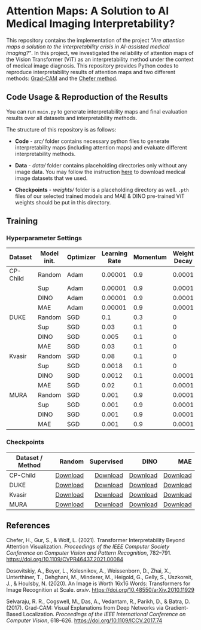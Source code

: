 # Attention Maps: A Solution to AI Medical Imaging Interpretability?

This repository contains the implementation of the project _"Are attention maps a solution to the interpretability crisis in AI-assisted medical imaging?"_. In this project, we investigated the reliability of attention maps of the Vision Transformer (ViT) as an interpretability method under the context of medical image diagnosis. This repository provides Python codes to reproduce interpretability results of attention maps and two different methods: [Grad-CAM](https://github.com/jacobgil/pytorch-grad-cam) and the [Chefer method](https://github.com/hila-chefer/Transformer-Explainability).

## Code Usage & Reproduction of the Results

You can run `main.py` to generate interpretability maps and final evaluation results over all datasets and interpretability methods.

The structure of this repository is as follows:
* **Code** - *src/* folder contains necessary python files to generate interpretability maps (including attention maps) and evaluate different interpretability methods.

* **Data** - *data/* folder contains placeholding directories only without any image data. You may follow the instruction [here](https://github.com/ugent-korea/attention_maps/blob/master/reproducibility_tutorial.md) to download medical image datasets that we used.

* **Checkpoints** - *weights/* folder is a placeholding directory as well. `.pth` files of our selected trained models and MAE & DINO pre-trained ViT weights should be put in this directory.

## Training
### Hyperparameter Settings

| Dataset   | Model init. | Optimizer | Learning Rate | Momentum | Weight Decay | Scheduler       | Total Epoch | Saved Epoch | Batch Size |
|-----------|-------------|-----------|---------------|----------|--------------|-----------------|-------------|-------------|------------|
| CP-Child  | Random      | Adam      | 0.00001       | 0.9      | 0.0001       | CosineAnnealing | 20          | 18          | 64         |
|           | Sup         | Adam      | 0.00001       | 0.9      | 0.0001       | CosineAnnealing | 20          | 5           | 64         |
|           | DINO        | Adam      | 0.00001       | 0.9      | 0.0001       | CosineAnnealing | 20          | 12          | 64         |
|           | MAE         | Adam      | 0.00001       | 0.9      | 0.0001       | CosineAnnealing | 20          | 11          | 64         |
| DUKE      | Random      | SGD       | 0.1           | 0.3      | 0            | CosineAnnealing | 200         | 79          | 64         |
|           | Sup         | SGD       | 0.03          | 0.1      | 0            | CosineAnnealing | 20          | 2           | 64         |
|           | DINO        | SGD       | 0.005         | 0.1      | 0            | CosineAnnealing | 15          | 5           | 64         |
|           | MAE         | SGD       | 0.03          | 0.1      | 0            | CosineAnnealing | 15          | 2           | 64         |
| Kvasir    | Random      | SGD       | 0.08          | 0.1      | 0            | CosineAnnealing | 25          | 24          | 32         |
|           | Sup         | SGD       | 0.0018        | 0.1      | 0            | CosineAnnealing | 25          | 8           | 32         |
|           | DINO        | SGD       | 0.0012        | 0.1      | 0.0001       | CosineAnnealing | 25          | 20          | 32         |
|           | MAE         | SGD       | 0.02          | 0.1      | 0.0001       | CosineAnnealing | 25          | 25          | 32         |
| MURA      | Random      | SGD       | 0.001         | 0.9      | 0.0001       | CosineAnnealing | 200         | 180         | 64         |
|           | Sup         | SGD       | 0.001         | 0.9      | 0.0001       | CosineAnnealing | 100         | 9           | 64         |
|           | DINO        | SGD       | 0.001         | 0.9      | 0.0001       | CosineAnnealing | 150         | 43          | 64         |
|           | MAE         | SGD       | 0.001         | 0.9      | 0.0001       | CosineAnnealing | 100         | 35          | 64         |



### Checkpoints
| Dataset / Method |           Random | Supervised | DINO | MAE |
|------------------|-----------------:|-----------:|-----:|----:|
| CP-Child         |[Download](https://drive.google.com/file/d/12yZ1JxoEnSNuXQIfoWvs-DvN9DaI6ZMp/view?usp=drive_link)|[Download](https://drive.google.com/file/d/1junOUWWRRTPtvauJeIxu1dzwjMtYwOSl/view?usp=drive_link)|[Download](https://drive.google.com/file/d/1zL8fJW69Ze4EfvPt58k2idNJ8kLhVR-c/view?usp=drive_link)|[Download](https://drive.google.com/file/d/1eI38mIIHDod2czM4klsIgf_3tyyimWaJ/view?usp=drive_link)|
| DUKE             |[Download](https://drive.google.com/file/d/16--L8NNOH1z_cKdUNza7riAMw8ngoVxv/view?usp=drive_link)|[Download](https://drive.google.com/file/d/1n7K4EWd0ALQ5RE0dSqL-P8zV-hUfrsVG/view?usp=drive_link)|[Download](https://drive.google.com/file/d/1YGj4B-u3ztB6qz3NA--11KT7_hWJkYIo/view?usp=drive_link)|[Download](https://drive.google.com/file/d/1IBt_X3Rv-GybjquOjcQnyvY0R7oZhTtT/view?usp=drive_link)|
| Kvasir           |[Download](https://drive.google.com/file/d/1HtV6cTiSA7I01_fLIthprQ-ViTPvXCb9/view?usp=drive_link)|[Download](https://drive.google.com/file/d/1dPqiPFOmear24XYUPzsIHT52oF65clMs/view?usp=drive_link)|[Download](https://drive.google.com/file/d/1nAWSTKJ05xeMMq2R05LioVcu1WiDmNmw/view?usp=drive_link)|[Download](https://drive.google.com/file/d/1Kc4rEEfT8w5MIFdhmV9YUyJY3zwH-8Yf/view?usp=drive_link)|
| MURA             |[Download](https://drive.google.com/file/d/1uwGYNym6vnQTxDUtdKTyL_KVmwrNCyJo/view?usp=drive_link)|[Download](https://drive.google.com/file/d/16vpyWh9gfj0TwJZBeNWD1ymcyvkFqpCl/view?usp=drive_link)|[Download](https://drive.google.com/file/d/1Pg2ChmMVHUZqZmhpn1_Jrpyt9VBkocNR/view?usp=drive_link)|[Download](https://drive.google.com/file/d/1nSflcnkNG4dJ2dFaYuipoOFYk76kT9uU/view?usp=drive_link)|





## References

Chefer, H., Gur, S., & Wolf, L. (2021). Transformer Interpretability Beyond Attention Visualization. 
_Proceedings of the IEEE Computer Society Conference on Computer Vision and Pattern Recognition_, 
782–791. https://doi.org/10.1109/CVPR46437.2021.00084

Dosovitskiy, A., Beyer, L., Kolesnikov, A., Weissenborn, D., Zhai, X., Unterthiner, T., Dehghani, M., 
Minderer, M., Heigold, G., Gelly, S., Uszkoreit, J., & Houlsby, N. (2020). An Image is Worth 16x16 
Words: Transformers for Image Recognition at Scale. _arxiv_.
https://doi.org/10.48550/arXiv.2010.11929

Selvaraju, R. R., Cogswell, M., Das, A., Vedantam, R., Parikh, D., & Batra, D. (2017). Grad-CAM: Visual 
Explanations from Deep Networks via Gradient-Based Localization. _Proceedings of the IEEE 
International Conference on Computer Vision_, 618–626. 
https://doi.org/10.1109/ICCV.2017.74
